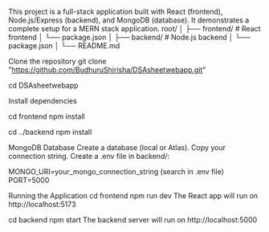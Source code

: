 This project is a full-stack application built with React (frontend), Node.js/Express (backend), and MongoDB (database). It demonstrates a complete setup for a MERN stack application.
root/
│
├── frontend/      # React frontend
│   └── package.json
│
├── backend/       # Node.js backend
│   └── package.json
│
└── README.md

Clone the repository
git clone "https://github.com/BudhuruShirisha/DSAsheetwebapp.git"

cd DSAsheetwebapp

Install dependencies

cd frontend
npm install

cd ../backend
npm install


MongoDB Database
Create a database (local or Atlas).
Copy your connection string.
Create a .env file in backend/:

MONGO_URI=your_mongo_connection_string   (search in .env file)
PORT=5000



Running the Application
cd frontend
npm run dev
The React app will run on http://localhost:5173


cd backend
npm start
The backend server will run on http://localhost:5000
